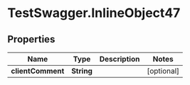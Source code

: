 # TestSwagger.InlineObject47

## Properties

Name | Type | Description | Notes
------------ | ------------- | ------------- | -------------
**clientComment** | **String** |  | [optional] 


